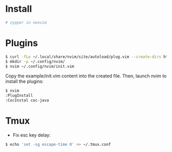 # Install

```sh
# zypper in neovim
```


# Plugins

```sh
$ curl -fLo ~/.local/share/nvim/site/autoload/plug.vim --create-dirs https://raw.githubusercontent.com/junegunn/vim-plug/master/plug.vim
$ mkdir -p ~/.config/nvim/
$ nvim ~/.config/nvim/init.vim
```

Copy the example/init.vim content into the created file. Then, launch nvim to install the plugins:

```sh
$ nvim
:PlugInstall
:CocInstal coc-java
```

# Tmux

* Fix esc key delay:

```sh
$ echo 'set -sg escape-time 0' >> ~/.tmux.conf
```
